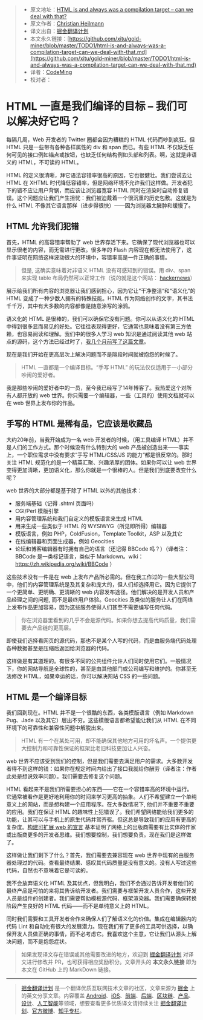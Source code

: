 > * 原文地址：[HTML is and always was a compilation target – can we deal with that?](https://christianheilmann.com/2019/01/28/html-is-and-always-was-a-compilation-target-can-we-deal-with-that/)
> * 原文作者：[Christian Heilmann](https://christianheilmann.com)
> * 译文出自：[掘金翻译计划](https://github.com/xitu/gold-miner)
> * 本文永久链接：[https://github.com/xitu/gold-miner/blob/master/TODO1/html-is-and-always-was-a-compilation-target-can-we-deal-with-that.md](https://github.com/xitu/gold-miner/blob/master/TODO1/html-is-and-always-was-a-compilation-target-can-we-deal-with-that.md)
> * 译者：[CodeMing](https://github.com/coderming)
> * 校对者：

# HTML 一直是我们编译的目标 – 我们可以解决好它吗？

每隔几周，Web 开发者的 Twitter 圈都会因为糟糕的 HTML 代码而吵到疯狂。但 HTML 只是一些带有各种各样属性的 div 和 span 而已。有些 HTML 不仅缺乏任何可见的接口例如锚点或按钮，也缺乏任何结构例如头部和列表。啊，这就是非语义的 HTML，不可读的 HTML。

HTML 的定义很清晰，拜它语法容错率很高的原因，它也很健壮。我们尝试去让 HTML 在 XHTML 时代降低容错率，但是网络环境不允许我们这样做。开发者犯下的错不应让用户背锅，而应该让浏览器宽容 HTML 同时在渲染时自动修复错误。这个问题应让我们产生担忧：我们被迫戴着一个很沉重的历史包敷。这就是为什么 HTML 不像其它语言那样（进步得很快）——因为浏览器太臃肿和缓慢了。

## HTML 允许我们犯错

首先，HTML 的高容错率帮助了 web 世界存活下来。它确保了现代浏览器也可以显示很老的内容，而无需进行更改。很多年的 Flash 内容现在都无法使用了，这件事证明在网络这样波动很大的环境中，容错率高是一件正确的事情。

> 但是, 这确实意味着对非语义 HTML 没有可感知到的错误。用 div、span 来实现 table 布局仍然可以正常工作（说的就是这个网站： [hackernews](https://news.ycombinator.com/)）

展示给我们所有内容的浏览器让我们感到担心，因为它让“干净整洁“和“语义化”的 HTML 变成了一种少数人拥有的特殊技能。HTML 作为网络创作的文字，其书法千千万，其中有大多数的内容都像是随意涂写的涂鸦。

语义化的 HTML 是很棒的，我们可以确保它没有问题。你可以从语义化的 HTML 中得到很多显而易见的好处。它往往表现得更好，它通常也意味着没有第三方依赖，也容易阅读和理解。我们中的很多人学习 web 知识是通过阅读其他 web 站点的源码，这个方法已经过时了，[我几个月前写了这篇文章](https://christianheilmann.com/2018/07/09/different-views-on-view-source/)。

现在是我们开始在更高层次上解决问题而不是隔段时间就被抱怨的时候了。

> HTML 一直都是一个编译目标。“手写 HTML” 的玩法仅仅适用于一小部分吵闹的爱好者。

我是那些吵闹的爱好者中的一员，至今我已经写了14年博客了。我热爱这个对所有人都开放的 web 世界。你只需要一个编辑器，一些（工具的）使用文档就可以在 web 世界上发布你的作品。

## 手写的 HTML 是稀有品，它应该是收藏品

大约20年前，当我开始成为一名 web 开发者的时候，（用工具编译 HTML）并不是人们的工作方式。那个时候没有什么特别大的 web 产品被创造出来——事实上，一个职位需求中没有要求“手写 HTML/CSS/JS 的能力“都是很反常的。那时关注 HTML 规范化的是一个精英汇聚、兴趣浓厚的团体。如果你可以让 web 世界变得更加清晰，更加语义化，那么你就是一个很棒的人。但是我们到底要改变什么呢？

web 世界的大部分都是基于除了 HTML 以外的其他技术：

*   服务端基础（记得 .shtml 页面吗）
*   CGI/Perl 模版引擎
*   用内容管理系统和我们自定义的模版语言来生成 HTML
*   用来生成一些类似于 HTML 的 WYSIWYG（所见即所得）编辑器
*   模版语言，例如 PHP，ColdFusion，Template Toolkit，ASP 以及其它
*   在线编辑器和页面生成器，例如 Geocities
*   论坛和博客编辑器有时拥有自己的语言（还记得  BBCode 吗？）（译者注：BBCode 是一类标记语言，类似于 Markdown。wiki：https://zh.wikipedia.org/wiki/BBCode ）

这些技术没有一件是在 web 上发布产品所必需的。但在我工作过的一些大型公司中，他们的内容管理系统是及其复杂和庞大的，但人们却选择用它。因为它提供了一个更简单、更明确、更清晰的 web 内容发布途径。他们解决的是开发人员和产品经理之间的问题, 而不是最终用户体验。Geocities 及类似的服务让人们在网络上发布作品更加容易，因为这些服务使得人们甚至不需要编写任何代码。

> 你在浏览器里看到的几乎不会是源代码。如果你想去提高代码质量，我们需要去产品链的更高层。

即使我们选择看网页的源代码，那也不是某个人写的代码，而是由服务端代码处理各种数据甚至是压缩后返回给浏览器的代码。

这样做是有其道理的。有很多不同的公共组件允许人们同时使用它们。一般情况下，你的网站导航是全球性的，甚至是由其他部门或公司编写和维护的。你甚至无法修改 HTML，如果幸运的话，你可以解决网站 CSS 的一些问题。

## HTML 是一个编译目标

我们回到现在。HTML 并不是一个很酷的东西，各类模版语言（例如 Markdown
Pug、Jade 以及其它）层出不穷。这些模版语言都希望能让我们从 HTML 在不同环境下的可靠性和兼容性问题中解脱出来。

> HTML 有一个在某处可用，却不能确保其他地方可用的坏名声。一个提供更大控制力和可靠性保证的框架比老旧科技更加让人兴奋。

web 世界不应该受到我们的控制，但是我们需要去满足用户的需求。大多数开发者得不到这样的钱：如果你在规定时间内给出了接口我就给你酬劳（译者注：作者此处是想说效率问题）。我们需要去修复这个问题。

HTML 看起来不是我们所需要担心的东西——它在一个容错率高的环境中运行。它通常被看作是更好地利用你的时间来学习更高的抽象。人们不希望建立一个单纯意义上的网站，而是想构建一个应用程序。在大多数情况下, 他们并不重要不重要的应用。我们在保证 HTML 的趣味性上犯错误了。我们希望网络能给我们更多的功能，让其可以与手机上的原生代码并驾齐驱。但这总是导致我们的应用有更高的复杂度。[构建可扩展 web 的宣言](https://extensiblewebmanifesto.org/) 基本证明了网络上的出版商需要有比实体的作家或出版商更多的开发者思维。我们想要控制，我们想要负责。现在我们是这样做了。

这样做让我们剩下了什么？首先，我们需要去兼容现在 web 世界中现有的由服务器处理过的代码。查看最终结果、感叹其代码质量是没有意义的。没有人写过这些代码，自然也不意味着它是可读的。

我不会放弃语义化 HTML 及其优点，但我明白，我们不会通过告诉开发者他们的最终产品是可怕的来将其告诉给开发者。我们需要与框架开发人员合作，这些开发人员是组件的创建者。我们需要帮助模板源代码、框架渲染器。我们需要确保转换阶段产生良好的 HTML 代码——而不是单纯意义上的 HTML。

同时我们需要和工具开发者合作来确保人们了解语义化的价值。集成在编辑器内的代码 Lint 和自动化有很大的发展潜力。现在我们有了更多的工具可供选择，以确保开发人员做正确的事情，而不必考虑它。我喜欢这个主意，它让我们从源头上解决问题，而不是抱怨症状。

> 如果发现译文存在错误或其他需要改进的地方，欢迎到 [掘金翻译计划](https://github.com/xitu/gold-miner) 对译文进行修改并 PR，也可获得相应奖励积分。文章开头的 **本文永久链接** 即为本文在 GitHub 上的 MarkDown 链接。

---

> [掘金翻译计划](https://github.com/xitu/gold-miner) 是一个翻译优质互联网技术文章的社区，文章来源为 [掘金](https://juejin.im) 上的英文分享文章。内容覆盖 [Android](https://github.com/xitu/gold-miner#android)、[iOS](https://github.com/xitu/gold-miner#ios)、[前端](https://github.com/xitu/gold-miner#前端)、[后端](https://github.com/xitu/gold-miner#后端)、[区块链](https://github.com/xitu/gold-miner#区块链)、[产品](https://github.com/xitu/gold-miner#产品)、[设计](https://github.com/xitu/gold-miner#设计)、[人工智能](https://github.com/xitu/gold-miner#人工智能)等领域，想要查看更多优质译文请持续关注 [掘金翻译计划](https://github.com/xitu/gold-miner)、[官方微博](http://weibo.com/juejinfanyi)、[知乎专栏](https://zhuanlan.zhihu.com/juejinfanyi)。
